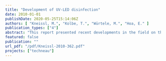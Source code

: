 ```yaml
---
title: "Development of UV-LED disinfection"
date: 2010-01-01
publishDate: 2020-05-25T15:14:06Z
authors: [ "Kneissl, M.", "Kolbe, T.", "Würtele, M.", "Hoa, E." ]
publication_types: ["4"]
abstract: "This report presented recent developments in the field on the UV-LED disinfection. This technological field is very recent and further interests - along with rapid and continuing improvements in performance (especially in terms of emission power) - are expected within the next years. After the physical characterisation of the few UV-LEDs - at 269 and 282 nm - that are currently available on the market, their disinfecting action was to be measured via biodosimetric tests. They show an increase of the inactivationwith an increasing fluence using different types of raw water, although some early static tests tend to highlight potential recontamination and inhomogeneous distribution of UV-light - which may be explained by the module configuration. Main other results indicate that UV-absorbing compounds in the various waters reduce the disinfection capacity. Morevoer, a more effective disinfection is observed at 269 nm than at 282 nm for a similar fluence. However, the emission output is better with 282 nm - UV-LEDs. Therefore, an interesting aspect, worth being investigated in the future is to ensure an optimized configuration, which balances the input power, which is necessay to run the UV-LED module, and its disinfecting action. With potential enhanced emission powers, new developments for UV-LED water purification applications would enable to perform larger-scale tests and shorten UV exposure times."
featured: false
publication: ""
url_pdf: "/pdf/Kneissl-2010-362.pdf"
projects: ["techneau"]
---
```


